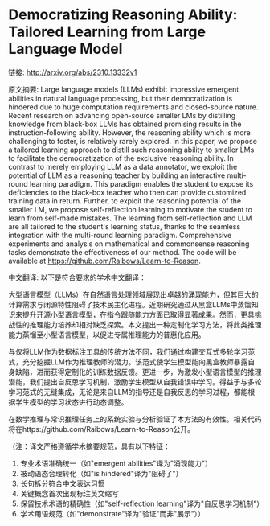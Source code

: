 # Democratizing Reasoning Ability: Tailored Learning from Large Language Model

链接: http://arxiv.org/abs/2310.13332v1

原文摘要:
Large language models (LLMs) exhibit impressive emergent abilities in natural
language processing, but their democratization is hindered due to huge
computation requirements and closed-source nature. Recent research on advancing
open-source smaller LMs by distilling knowledge from black-box LLMs has
obtained promising results in the instruction-following ability. However, the
reasoning ability which is more challenging to foster, is relatively rarely
explored. In this paper, we propose a tailored learning approach to distill
such reasoning ability to smaller LMs to facilitate the democratization of the
exclusive reasoning ability. In contrast to merely employing LLM as a data
annotator, we exploit the potential of LLM as a reasoning teacher by building
an interactive multi-round learning paradigm. This paradigm enables the student
to expose its deficiencies to the black-box teacher who then can provide
customized training data in return. Further, to exploit the reasoning potential
of the smaller LM, we propose self-reflection learning to motivate the student
to learn from self-made mistakes. The learning from self-reflection and LLM are
all tailored to the student's learning status, thanks to the seamless
integration with the multi-round learning paradigm. Comprehensive experiments
and analysis on mathematical and commonsense reasoning tasks demonstrate the
effectiveness of our method. The code will be available at
https://github.com/Raibows/Learn-to-Reason.

中文翻译:
以下是符合要求的学术中文翻译：

大型语言模型（LLMs）在自然语言处理领域展现出卓越的涌现能力，但其巨大的计算需求与闭源特性阻碍了技术民主化进程。近期研究通过从黑盒LLMs中蒸馏知识来提升开源小型语言模型，在指令跟随能力方面已取得显著成果。然而，更具挑战性的推理能力培养却相对缺乏探索。本文提出一种定制化学习方法，将此类推理能力蒸馏至小型语言模型，以促进专属推理能力的普惠化应用。

与仅将LLM作为数据标注工具的传统方法不同，我们通过构建交互式多轮学习范式，充分挖掘LLM作为推理教师的潜力。该范式使学生模型能向黑盒教师暴露自身缺陷，进而获得定制化的训练数据反馈。更进一步，为激发小型语言模型的推理潜能，我们提出自反思学习机制，激励学生模型从自我错误中学习。得益于与多轮学习范式的无缝集成，无论是来自LLM的指导还是自我反思的学习过程，都能根据学生模型的学习状态进行动态调整。

在数学推理与常识推理任务上的系统实验与分析验证了本方法的有效性。相关代码将在https://github.com/Raibows/Learn-to-Reason公开。

（注：译文严格遵循学术摘要规范，具有以下特征：
1. 专业术语准确统一（如"emergent abilities"译为"涌现能力"）
2. 被动语态合理转化（如"is hindered"译为"阻碍了"）
3. 长句拆分符合中文表达习惯
4. 关键概念首次出现标注英文缩写
5. 保留技术术语的精确性（如"self-reflection learning"译为"自反思学习机制"）
6. 学术用语规范（如"demonstrate"译为"验证"而非"展示"））
